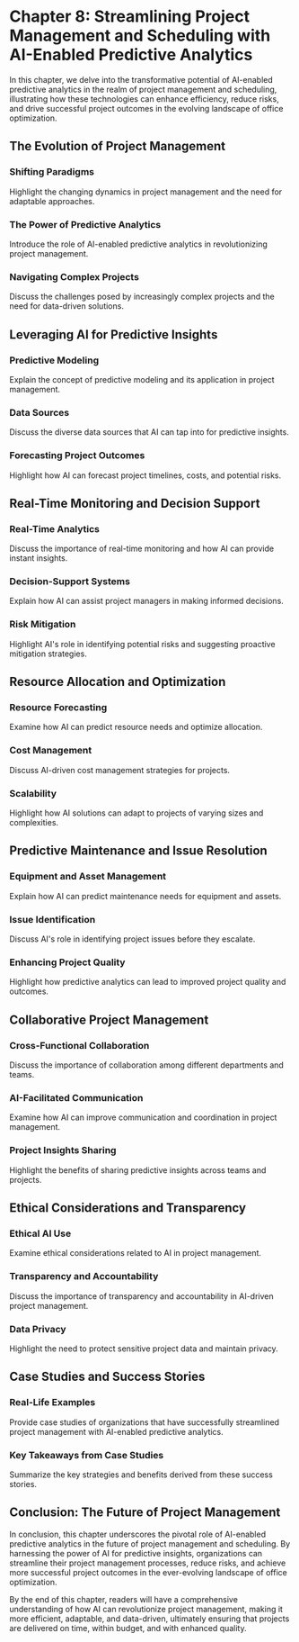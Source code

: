 Chapter 8: Streamlining Project Management and Scheduling with AI-Enabled Predictive Analytics
==============================================================================================

In this chapter, we delve into the transformative potential of AI-enabled predictive analytics in the realm of project management and scheduling, illustrating how these technologies can enhance efficiency, reduce risks, and drive successful project outcomes in the evolving landscape of office optimization.

The Evolution of Project Management
-----------------------------------

### Shifting Paradigms

Highlight the changing dynamics in project management and the need for adaptable approaches.

### The Power of Predictive Analytics

Introduce the role of AI-enabled predictive analytics in revolutionizing project management.

### Navigating Complex Projects

Discuss the challenges posed by increasingly complex projects and the need for data-driven solutions.

Leveraging AI for Predictive Insights
-------------------------------------

### Predictive Modeling

Explain the concept of predictive modeling and its application in project management.

### Data Sources

Discuss the diverse data sources that AI can tap into for predictive insights.

### Forecasting Project Outcomes

Highlight how AI can forecast project timelines, costs, and potential risks.

Real-Time Monitoring and Decision Support
-----------------------------------------

### Real-Time Analytics

Discuss the importance of real-time monitoring and how AI can provide instant insights.

### Decision-Support Systems

Explain how AI can assist project managers in making informed decisions.

### Risk Mitigation

Highlight AI's role in identifying potential risks and suggesting proactive mitigation strategies.

Resource Allocation and Optimization
------------------------------------

### Resource Forecasting

Examine how AI can predict resource needs and optimize allocation.

### Cost Management

Discuss AI-driven cost management strategies for projects.

### Scalability

Highlight how AI solutions can adapt to projects of varying sizes and complexities.

Predictive Maintenance and Issue Resolution
-------------------------------------------

### Equipment and Asset Management

Explain how AI can predict maintenance needs for equipment and assets.

### Issue Identification

Discuss AI's role in identifying project issues before they escalate.

### Enhancing Project Quality

Highlight how predictive analytics can lead to improved project quality and outcomes.

Collaborative Project Management
--------------------------------

### Cross-Functional Collaboration

Discuss the importance of collaboration among different departments and teams.

### AI-Facilitated Communication

Examine how AI can improve communication and coordination in project management.

### Project Insights Sharing

Highlight the benefits of sharing predictive insights across teams and projects.

Ethical Considerations and Transparency
---------------------------------------

### Ethical AI Use

Examine ethical considerations related to AI in project management.

### Transparency and Accountability

Discuss the importance of transparency and accountability in AI-driven project management.

### Data Privacy

Highlight the need to protect sensitive project data and maintain privacy.

Case Studies and Success Stories
--------------------------------

### Real-Life Examples

Provide case studies of organizations that have successfully streamlined project management with AI-enabled predictive analytics.

### Key Takeaways from Case Studies

Summarize the key strategies and benefits derived from these success stories.

Conclusion: The Future of Project Management
--------------------------------------------

In conclusion, this chapter underscores the pivotal role of AI-enabled predictive analytics in the future of project management and scheduling. By harnessing the power of AI for predictive insights, organizations can streamline their project management processes, reduce risks, and achieve more successful project outcomes in the ever-evolving landscape of office optimization.

By the end of this chapter, readers will have a comprehensive understanding of how AI can revolutionize project management, making it more efficient, adaptable, and data-driven, ultimately ensuring that projects are delivered on time, within budget, and with enhanced quality.
